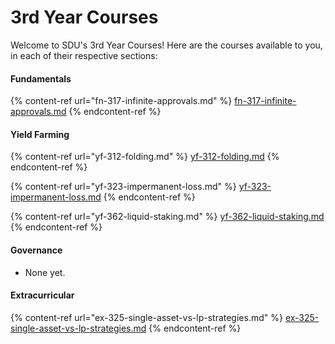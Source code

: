 # 3rd Year Courses

Welcome to SDU's 3rd Year Courses! Here are the courses available to you, in each of their respective sections:

#### Fundamentals

{% content-ref url="fn-317-infinite-approvals.md" %}
[fn-317-infinite-approvals.md](fn-317-infinite-approvals.md)
{% endcontent-ref %}

#### Yield Farming

{% content-ref url="yf-312-folding.md" %}
[yf-312-folding.md](yf-312-folding.md)
{% endcontent-ref %}

{% content-ref url="yf-323-impermanent-loss.md" %}
[yf-323-impermanent-loss.md](yf-323-impermanent-loss.md)
{% endcontent-ref %}

{% content-ref url="yf-362-liquid-staking.md" %}
[yf-362-liquid-staking.md](yf-362-liquid-staking.md)
{% endcontent-ref %}

#### Governance

* None yet.

#### Extracurricular

{% content-ref url="ex-325-single-asset-vs-lp-strategies.md" %}
[ex-325-single-asset-vs-lp-strategies.md](ex-325-single-asset-vs-lp-strategies.md)
{% endcontent-ref %}
